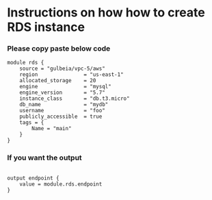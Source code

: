 # Instructions on how how to create RDS instance 
### Please copy paste below code 
```
module rds {
    source = "gulbeia/vpc-5/aws"
    region               = "us-east-1"
    allocated_storage    = 20
    engine               = "mysql"
    engine_version       = "5.7"
    instance_class       = "db.t3.micro"
    db_name              = "mydb"
    username             = "foo"
    publicly_accessible  = true
    tags = {
        Name = "main"
    }
}
```
### If you want the output 
```

output endpoint {
    value = module.rds.endpoint
}
```